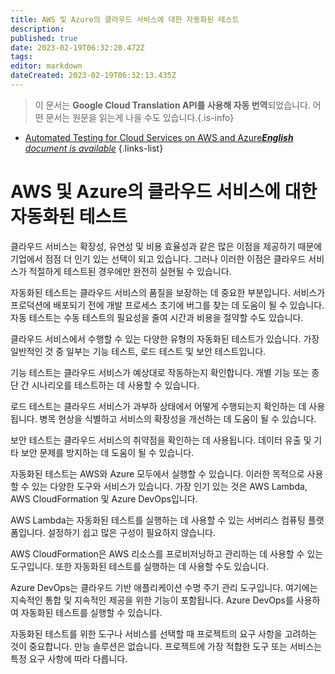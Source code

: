 ```yaml
---
title: AWS 및 Azure의 클라우드 서비스에 대한 자동화된 테스트
description: 
published: true
date: 2023-02-19T06:32:20.472Z
tags: 
editor: markdown
dateCreated: 2023-02-19T06:32:13.435Z
---
```


> 이 문서는 **Google Cloud Translation API를 사용해 자동 번역**되었습니다.
어떤 문서는 원문을 읽는게 나을 수도 있습니다.{.is-info}



- [Automated Testing for Cloud Services on AWS and Azure***English** document is available*](/en/Knowledge-base/Cloud/automated-testing-for-cloud-services-on-aws-and-azure)
{.links-list}


# AWS 및 Azure의 클라우드 서비스에 대한 자동화된 테스트

클라우드 서비스는 확장성, 유연성 및 비용 효율성과 같은 많은 이점을 제공하기 때문에 기업에서 점점 더 인기 있는 선택이 되고 있습니다. 그러나 이러한 이점은 클라우드 서비스가 적절하게 테스트된 경우에만 완전히 실현될 수 있습니다.

자동화된 테스트는 클라우드 서비스의 품질을 보장하는 데 중요한 부분입니다. 서비스가 프로덕션에 배포되기 전에 개발 프로세스 초기에 버그를 찾는 데 도움이 될 수 있습니다. 자동 테스트는 수동 테스트의 필요성을 줄여 시간과 비용을 절약할 수도 있습니다.

클라우드 서비스에서 수행할 수 있는 다양한 유형의 자동화된 테스트가 있습니다. 가장 일반적인 것 중 일부는 기능 테스트, 로드 테스트 및 보안 테스트입니다.

기능 테스트는 클라우드 서비스가 예상대로 작동하는지 확인합니다. 개별 기능 또는 종단 간 시나리오를 테스트하는 데 사용할 수 있습니다.

로드 테스트는 클라우드 서비스가 과부하 상태에서 어떻게 수행되는지 확인하는 데 사용됩니다. 병목 현상을 식별하고 서비스의 확장성을 개선하는 데 도움이 될 수 있습니다.

보안 테스트는 클라우드 서비스의 취약점을 확인하는 데 사용됩니다. 데이터 유출 및 기타 보안 문제를 방지하는 데 도움이 될 수 있습니다.

자동화된 테스트는 AWS와 Azure 모두에서 실행할 수 있습니다. 이러한 목적으로 사용할 수 있는 다양한 도구와 서비스가 있습니다. 가장 인기 있는 것은 AWS Lambda, AWS CloudFormation 및 Azure DevOps입니다.

AWS Lambda는 자동화된 테스트를 실행하는 데 사용할 수 있는 서버리스 컴퓨팅 플랫폼입니다. 설정하기 쉽고 많은 구성이 필요하지 않습니다.

AWS CloudFormation은 AWS 리소스를 프로비저닝하고 관리하는 데 사용할 수 있는 도구입니다. 또한 자동화된 테스트를 실행하는 데 사용할 수도 있습니다.

Azure DevOps는 클라우드 기반 애플리케이션 수명 주기 관리 도구입니다. 여기에는 지속적인 통합 및 지속적인 제공을 위한 기능이 포함됩니다. Azure DevOps를 사용하여 자동화된 테스트를 실행할 수 있습니다.

자동화된 테스트를 위한 도구나 서비스를 선택할 때 프로젝트의 요구 사항을 고려하는 것이 중요합니다. 만능 솔루션은 없습니다. 프로젝트에 가장 적합한 도구 또는 서비스는 특정 요구 사항에 따라 다릅니다.